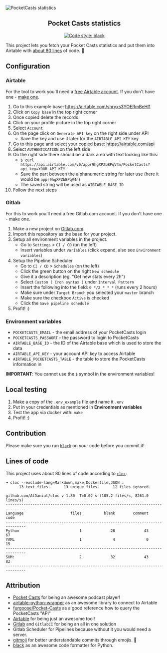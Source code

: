 ![PocketCasts statistics](https://raw.github.com/niklas-heer/pocketcasts-stats/master/.github/img/screenshot_01.png "Airtable Dashboard")
<h2 align="center">Pocket Casts statistics</h2>

<p align="center">
    <a href="https://github.com/ambv/black"><img alt="Code style: black" src="https://img.shields.io/badge/code%20style-black-000000.svg"></a>
</p>

This project lets you fetch your Pocket Casts statistics and put them into Airtable with [about 80 lines](#lines-of-code) of code. :tada:

## Configuration

### Airtable

For the tool to work you'll need a [free Airtable account](https://airtable.com/invite/r/V2q23fXk). If you don't have one - [make one](https://airtable.com/invite/r/V2q23fXk).

1. Go to this example base: https://airtable.com/shryxs3YOERmBeHl1
2. Click on `Copy base` in the top right corner
3. Once copied delete the records
4. Click on your profile picture in the top right corner
5. Select `Account`
6. On the page click on `Generate API key` on the right side under API
    * Save the key and use it later for the `AIRTABLE_API_KEY` key
7. Go to this page and select your copied base: https://airtable.com/api
8. Select `AUTHENTICATION` on the left side
9. On the right side there should be a dark area with text looking like this:
    * `$ curl https://api.airtable.com/v0/appr9hgXPZbBPqV4n/PocketCasts?api_key=YOUR_API_KEY`
    * Save the part between the alphanumeric string for later use (here it would be `appr9hgXPZbBPqV4n`)
    * The saved string will be used as `AIRTABLE_BASE_ID`
10. Follow the next steps

### Gitlab

For this to work you'll need a free Gitlab.com account. If you don't have one - make one.

1. Make a new project on [Gitlab.com](https://gitlab.com).
2. Import this repository as the base for your project.
3. Setup all environment variables in the project.
    * Go to `Settings` > `CI / CD` (on the left)
    * Insert variables under `Variables` (click expand, also see `Environment variables`)
4. Setup the Pipeline Scheduler
    * Go to `CI / CD` > `Schedules` (on the left)
    * Click the green button on the right `New schedule`
    * Give it a description (eg. "Get new stats every 2h")
    * Select `Custom ( Cron syntax )` under `Interval Pattern`
    * Insert the following into the field: `0 */2 * * *` (runs every 2 hours)
    * Make sure under `Target Branch` you selected your `master` branch
    * Make sure the checkbox `Active` is checked
    * Click the `Save pipeline schedule`
5. Profit! :)

### Environment variables

* `POCKETCASTS_EMAIL` - the email address of your PocketCasts login
* `POCKETCASTS_PASSWORT` - the password to login to PocketCasts
* `AIRTABLE_BASE_ID` - the ID of the Airtable base which is used to store the data
* `AIRTABLE_API_KEY` - your account API key to access Airtable
* `AIRTABLE_POCKETCASTS_TABLE` - the table to store the PocketCasts information in

__IMPORTANT__: You cannot use the `$` symbol in the environment variables!

## Local testing

1. Make a copy of the `.env_example` file and name it `.env`
2. Put in your credentials as mentioned in __Environment variables__
3. Test the app via docker with: `make`
4. Profit! :)

## Contribution

Please make sure you run [`black`](https://github.com/ambv/black) on your code before you commit it!

## Lines of code

This project uses about 80 lines of code according to [`cloc`](https://github.com/AlDanial/cloc):

```
➜ cloc --exclude-lang=Markdown,make,Dockerfile,JSON .
      13 text files.      13 unique files.      12 files ignored.

github.com/AlDanial/cloc v 1.80  T=0.02 s (105.2 files/s, 8261.0 lines/s)
-------------------------------------------------------------------------------
Language                     files          blank        comment           code
-------------------------------------------------------------------------------
Python                           1             28             43             67
YAML                             1              4              0             15
-------------------------------------------------------------------------------
SUM:                             2             32             43             82
-------------------------------------------------------------------------------
```

## Attribution

* [Pocket Casts](https://www.pocketcasts.com/) for being an awesome podcast player!
* [airtable-python-wrapper](https://github.com/gtalarico/airtable-python-wrapper) as an awesome library to connect to Airtable
* [furgoose/Pocket-Casts](https://github.com/furgoose/Pocket-Casts) as a good reference how to query the PocketCasts "API"
* [Airtable](https://airtable.com/invite/r/V2q23fXk) for being just an awesome tool!
* [Gitlab](https://gitlab.com) and `GitlabCI` for being an all in one solution
* Gitlab Scheduler for Pipelines because without it you would need a server.
* [gitmoji](https://gitmoji.carloscuesta.me/) for better understandable commits through emojis. :tada:
* [black](https://github.com/ambv/black) as an awesome code formatter for Python.
